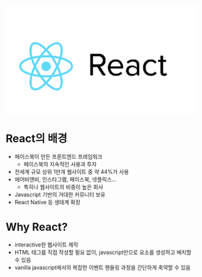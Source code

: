 ![image-20220706232908223](01_ReactJS.assets/image-20220706232908223.png)

# React의 배경

- 페이스북이 만든 프론트엔드 프레임워크
  - 페이스북의 지속적인 사용과 투자
- 전세계 규모 상위 1만개 웹사이트 중 약 44%가 사용
- 에어비앤비, 인스타그램, 페이스북, 넷플릭스...
  - 특히나 웹사이트의 비중이 높은 회사
- Javascript 기반의 거대한 커뮤니티 보유
- React Native 등 생태계 확장



# Why React?

- interactive한 웹사이트 제작
- HTML 태그를 직접 작성할 필요 없이, javascript만으로 요소를 생성하고 배치할 수 있음
- vanilla javascript에서의 복잡한 이벤트 핸들링 과정을 간단하게 축약할 수 있음

